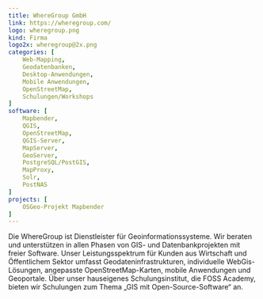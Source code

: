 ```yaml
---
title: WhereGroup GmbH
link: https://wheregroup.com/
logo: wheregroup.png
kind: Firma
logo2x: wheregroup@2x.png
categories: [
    Web-Mapping,
    Geodatenbanken,
    Desktop-Anwendungen,
    Mobile Anwendungen,
    OpenStreetMap,
    Schulungen/Workshops
]
software: [
    Mapbender,
    QGIS,
    OpenStreetMap,
    QGIS-Server,
    MapServer,
    GeoServer,
    PostgreSQL/PostGIS,
    MapProxy,
    Solr,
    PostNAS
]
projects: [
    OSGeo-Projekt Mapbender
]
---
```


Die WhereGroup ist Dienstleister für Geoinformationssysteme. Wir beraten und unterstützen in allen Phasen von GIS- und Datenbankprojekten mit freier Software. Unser Leistungsspektrum für Kunden aus Wirtschaft und Öffentlichem Sektor umfasst Geodateninfrastrukturen, individuelle WebGis-Lösungen, angepasste OpenStreetMap-Karten, mobile Anwendungen und Geoportale. Über unser hauseigenes Schulungsinstitut, die FOSS Academy, bieten wir Schulungen zum Thema „GIS mit Open-Source-Software“ an.


